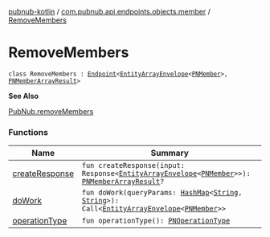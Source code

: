 [pubnub-kotlin](../../index.md) / [com.pubnub.api.endpoints.objects.member](../index.md) / [RemoveMembers](./index.md)

# RemoveMembers

`class RemoveMembers : `[`Endpoint`](../../com.pubnub.api/-endpoint/index.md)`<`[`EntityArrayEnvelope`](../../com.pubnub.api.models.server.objects_api/-entity-array-envelope/index.md)`<`[`PNMember`](../../com.pubnub.api.models.consumer.objects.member/-p-n-member/index.md)`>, `[`PNMemberArrayResult`](../../com.pubnub.api.models.consumer.objects.member/-p-n-member-array-result/index.md)`>`

**See Also**

[PubNub.removeMembers](../../com.pubnub.api/-pub-nub/remove-members.md)

### Functions

| Name | Summary |
|---|---|
| [createResponse](create-response.md) | `fun createResponse(input: Response<`[`EntityArrayEnvelope`](../../com.pubnub.api.models.server.objects_api/-entity-array-envelope/index.md)`<`[`PNMember`](../../com.pubnub.api.models.consumer.objects.member/-p-n-member/index.md)`>>): `[`PNMemberArrayResult`](../../com.pubnub.api.models.consumer.objects.member/-p-n-member-array-result/index.md)`?` |
| [doWork](do-work.md) | `fun doWork(queryParams: `[`HashMap`](https://docs.oracle.com/javase/6/docs/api/java/util/HashMap.html)`<`[`String`](https://kotlinlang.org/api/latest/jvm/stdlib/kotlin/-string/index.html)`, `[`String`](https://kotlinlang.org/api/latest/jvm/stdlib/kotlin/-string/index.html)`>): Call<`[`EntityArrayEnvelope`](../../com.pubnub.api.models.server.objects_api/-entity-array-envelope/index.md)`<`[`PNMember`](../../com.pubnub.api.models.consumer.objects.member/-p-n-member/index.md)`>>` |
| [operationType](operation-type.md) | `fun operationType(): `[`PNOperationType`](../../com.pubnub.api.enums/-p-n-operation-type/index.md) |
